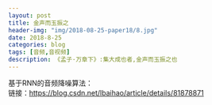 ```yaml
---
layout: post
title: 金声而玉振之
header-img: "img/2018-08-25-paper18/8.jpg"
date: 2018-8-25
categories: blog
tags: [音频,音视频]
description: 《孟子·万章下》:集大成也者,金声而玉振之也
---
```



基于RNN的音频降噪算法：<br>
链接：https://blog.csdn.net/lbaihao/article/details/81878871<br>




